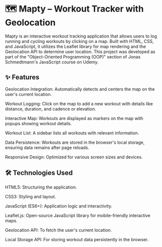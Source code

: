 # 🗺️ Mapty – Workout Tracker with Geolocation
Mapty is an interactive workout tracking application that allows users to log running and cycling workouts by clicking on a map. Built with HTML, CSS, and JavaScript, it utilizes the Leaflet library for map rendering and the Geolocation API to determine user location. This project was developed as part of the "Object-Oriented Programming (OOP)" section of Jonas Schmedtmann's JavaScript course on Udemy.


## ✨ Features
Geolocation Integration: Automatically detects and centers the map on the user's current location.

Workout Logging: Click on the map to add a new workout with details like distance, duration, and cadence or elevation.

Interactive Map: Workouts are displayed as markers on the map with popups showing workout details.

Workout List: A sidebar lists all workouts with relevant information.

Data Persistence: Workouts are stored in the browser's local storage, ensuring data remains after page reloads.

Responsive Design: Optimized for various screen sizes and devices.

## 🛠️ Technologies Used
HTML5: Structuring the application.

CSS3: Styling and layout.

JavaScript (ES6+): Application logic and interactivity.

Leaflet.js: Open-source JavaScript library for mobile-friendly interactive maps.

Geolocation API: To fetch the user's current location.

Local Storage API: For storing workout data persistently in the browser.


